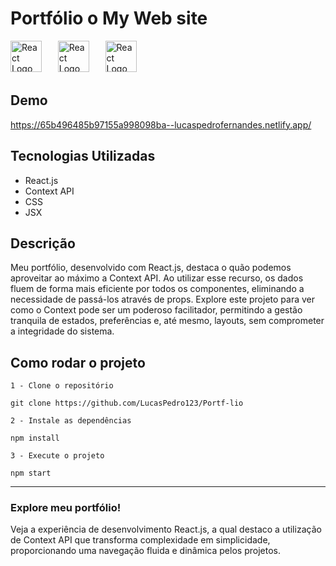 
# Portfólio o My Web site
<img src="https://upload.wikimedia.org/wikipedia/commons/thumb/a/a7/React-icon.svg/1200px-React-icon.svg.png" alt="React Logo" width="50">ㅤㅤ<img src="https://upload.wikimedia.org/wikipedia/commons/thumb/d/d5/CSS3_logo_and_wordmark.svg/1200px-CSS3_logo_and_wordmark.svg.png" alt="React Logo" width="50">ㅤㅤ<img src="https://upload.wikimedia.org/wikipedia/commons/9/99/Unofficial_JavaScript_logo_2.svg" alt="React Logo" width="50">

## Demo

https://65b496485b97155a998098ba--lucaspedrofernandes.netlify.app/

## Tecnologias Utilizadas

- React.js
- Context API
- CSS
- JSX

## Descrição

Meu portfólio, desenvolvido com React.js, destaca o quão podemos aproveitar ao máximo a Context API. 
Ao utilizar esse recurso, os dados fluem de forma mais eficiente por todos os componentes, eliminando 
a necessidade de passá-los através de props. Explore este projeto para ver como o Context pode ser um 
poderoso facilitador, permitindo a gestão tranquila de estados, preferências e, até mesmo, layouts, 
sem comprometer a integridade do sistema.

## Como rodar o projeto
 
`1 - Clone o repositório`

    git clone https://github.com/LucasPedro123/Portf-lio
         
   
    
 `2 - Instale as dependências`

    npm install
 
`3 - Execute o projeto`
 
    npm start
    
---

### Explore meu portfólio!
Veja a experiência de desenvolvimento React.js, a qual destaco 
a utilização de Context API que transforma complexidade em simplicidade, proporcionando 
uma navegação fluida e dinâmica pelos projetos.
